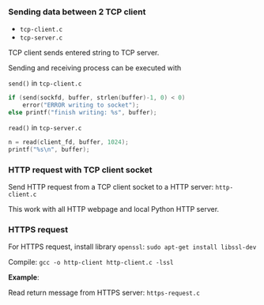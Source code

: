 ### Sending data between 2 TCP client

* ``tcp-client.c``
* ``tcp-server.c``

TCP client sends entered string to TCP server.

Sending and receiving process can be executed with

``send()`` in ``tcp-client.c``

```c
if (send(sockfd, buffer, strlen(buffer)-1, 0) < 0) 
    error("ERROR writing to socket");
else printf("finish writing: %s", buffer);    
```

``read()`` in ``tcp-server.c``

```c
n = read(client_fd, buffer, 1024);
printf("%s\n", buffer);
```

### HTTP request with TCP client socket

Send HTTP request from a TCP client socket to a HTTP server: ``http-client.c``

This work with all HTTP webpage and local Python HTTP server.

### HTTPS request

For HTTPS request, install library ``openssl``: ``sudo apt-get install libssl-dev``

Compile: ``gcc -o http-client http-client.c -lssl``

**Example**:

Read return message from HTTPS server: ``https-request.c``